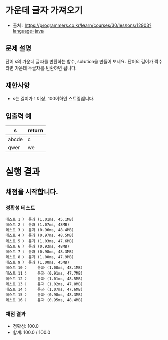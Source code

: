 # 가운데 글자 가져오기
* 출처 : https://programmers.co.kr/learn/courses/30/lessons/12903?language=java

## 문제 설명
단어 s의 가운데 글자를 반환하는 함수, solution을 만들어 보세요. 단어의 길이가 짝수라면 가운데 두글자를 반환하면 됩니다.

## 재한사항
* s는 길이가 1 이상, 100이하인 스트링입니다.

## 입출력 예

| s | return |
| --- | --- |
| abcde | c |
| qwer | we |
 

# 실행 결과    
## 채점을 시작합니다.
### 정확성  테스트
```
테스트 1 〉	통과 (1.01ms, 45.1MB)
테스트 2 〉	통과 (1.07ms, 48MB)
테스트 3 〉	통과 (0.96ms, 48.4MB)
테스트 4 〉	통과 (0.97ms, 48.5MB)
테스트 5 〉	통과 (1.03ms, 47.6MB)
테스트 6 〉	통과 (0.93ms, 48MB)
테스트 7 〉	통과 (0.98ms, 48.3MB)
테스트 8 〉	통과 (1.00ms, 47.9MB)
테스트 9 〉	통과 (1.00ms, 45MB)
테스트 10 〉	통과 (1.00ms, 48.1MB)
테스트 11 〉	통과 (0.91ms, 47.7MB)
테스트 12 〉	통과 (1.01ms, 48.5MB)
테스트 13 〉	통과 (1.02ms, 47.8MB)
테스트 14 〉	통과 (1.07ms, 47.6MB)
테스트 15 〉	통과 (0.98ms, 48.3MB)
테스트 16 〉	통과 (0.95ms, 48.4MB)
```
### 채점 결과
* 정확성: 100.0
* 합계: 100.0 / 100.0